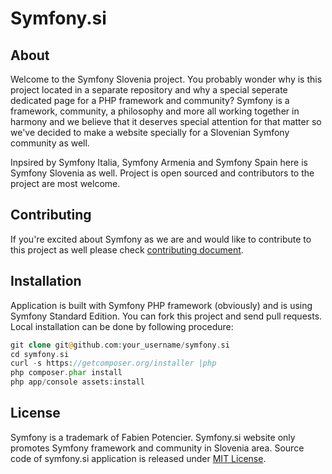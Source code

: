 # Symfony.si

## About

Welcome to the Symfony Slovenia project. You probably wonder why is this project located in a separate
repository and why a special seperate dedicated page for a PHP framework and community?
Symfony is a framework, community, a philosophy and more all working together in harmony and we believe
that it deserves special attention for that matter so we've decided to make a website specially for a
Slovenian Symfony community as well.

Inpsired by Symfony Italia, Symfony Armenia and Symfony Spain here is Symfony Slovenia as well. Project
is open sourced and contributors to the project are most welcome.


## Contributing

If you're excited about Symfony as we are and would like to contribute to this project as well please check
[contributing document](CONTRIBUTING.md).


## Installation

Application is built with Symfony PHP framework (obviously) and is using Symfony Standard Edition.
You can fork this project and send pull requests. Local installation can be done by following procedure:

```php
git clone git@github.com:your_username/symfony.si
cd symfony.si
curl -s https://getcomposer.org/installer |php
php composer.phar install
php app/console assets:install
```

## License

Symfony is a trademark of Fabien Potencier. Symfony.si website only promotes Symfony framework and community
in Slovenia area. Source code of symfony.si application is released under [MIT License](LICENSE).
